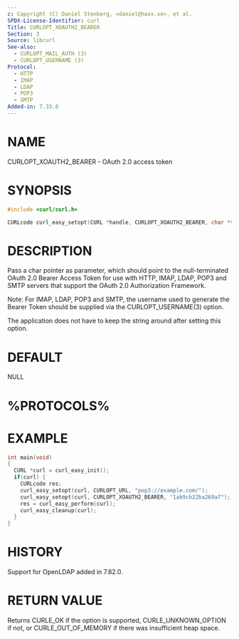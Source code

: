 ```yaml
---
c: Copyright (C) Daniel Stenberg, <daniel@haxx.se>, et al.
SPDX-License-Identifier: curl
Title: CURLOPT_XOAUTH2_BEARER
Section: 3
Source: libcurl
See-also:
  - CURLOPT_MAIL_AUTH (3)
  - CURLOPT_USERNAME (3)
Protocol:
  - HTTP
  - IMAP
  - LDAP
  - POP3
  - SMTP
Added-in: 7.33.0
---
```


# NAME

CURLOPT_XOAUTH2_BEARER - OAuth 2.0 access token

# SYNOPSIS

~~~c
#include <curl/curl.h>

CURLcode curl_easy_setopt(CURL *handle, CURLOPT_XOAUTH2_BEARER, char *token);
~~~

# DESCRIPTION

Pass a char pointer as parameter, which should point to the null-terminated
OAuth 2.0 Bearer Access Token for use with HTTP, IMAP, LDAP, POP3 and SMTP
servers that support the OAuth 2.0 Authorization Framework.

Note: For IMAP, LDAP, POP3 and SMTP, the username used to generate the Bearer
Token should be supplied via the CURLOPT_USERNAME(3) option.

The application does not have to keep the string around after setting this
option.

# DEFAULT

NULL

# %PROTOCOLS%

# EXAMPLE

~~~c
int main(void)
{
  CURL *curl = curl_easy_init();
  if(curl) {
    CURLcode res;
    curl_easy_setopt(curl, CURLOPT_URL, "pop3://example.com/");
    curl_easy_setopt(curl, CURLOPT_XOAUTH2_BEARER, "1ab9cb22ba269a7");
    res = curl_easy_perform(curl);
    curl_easy_cleanup(curl);
  }
}
~~~

# HISTORY

Support for OpenLDAP added in 7.82.0.

# RETURN VALUE

Returns CURLE_OK if the option is supported, CURLE_UNKNOWN_OPTION if not, or
CURLE_OUT_OF_MEMORY if there was insufficient heap space.
